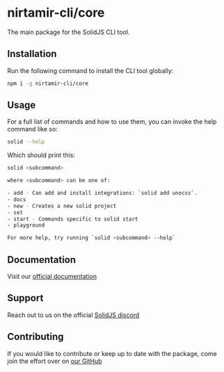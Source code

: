 # nirtamir-cli/core

The main package for the SolidJS CLI tool.

## Installation

Run the following command to install the CLI tool globally:

```bash
npm i -g nirtamir-cli/core
```

## Usage

For a full list of commands and how to use them, you can invoke the help command like so:

```bash
solid --help
```

Which should print this:

```bash
solid <subcommand>

where <subcommand> can be one of:

- add - Can add and install integrations: `solid add unocss`.
- docs
- new - Creates a new solid project
- set
- start - Commands specific to solid start
- playground

For more help, try running `solid <subcommand> --help`
```

## Documentation

Visit our [official documentation](https://cli.nirtamir.com/)

## Support

Reach out to us on the official [SolidJS discord](https://discord.gg/solidjs)

## Contributing

If you would like to contribute or keep up to date with the package, come join the effort over on [our GitHub](https://github.com/nirtamir2/nirtamir-cli)

